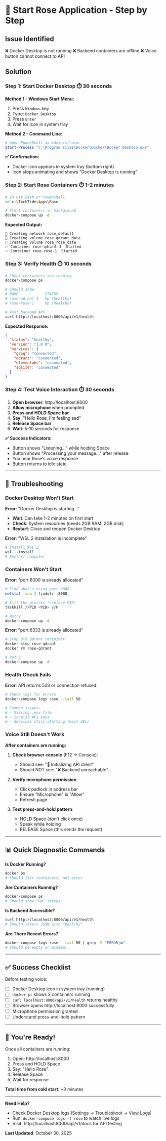 # 🚀 Start Rose Application - Step by Step

## Issue Identified
❌ Docker Desktop is not running
❌ Backend containers are offline
❌ Voice button cannot connect to API

## Solution

### Step 1: Start Docker Desktop ⏱️ 30 seconds

**Method 1 - Windows Start Menu:**
1. Press `Windows` key
2. Type: `Docker Desktop`
3. Press `Enter`
4. Wait for icon in system tray

**Method 2 - Command Line:**
```powershell
# Open PowerShell as Administrator
Start-Process "C:\Program Files\Docker\Docker\Docker Desktop.exe"
```

**✅ Confirmation:**
- Docker icon appears in system tray (bottom right)
- Icon stops animating and shows "Docker Desktop is running"

### Step 2: Start Rose Containers ⏱️ 1-2 minutes

```bash
# In Git Bash or PowerShell
cd c:\TechTide\Apps\Rose

# Start containers in background
docker-compose up -d
```

**Expected Output:**
```
🔄 Creating network rose_default
🔄 Creating volume rose_qdrant_data
🔄 Creating volume rose_rose_data
✅ Container rose-qdrant-1  Started
✅ Container rose-rose-1  Started
```

### Step 3: Verify Health ⏱️ 10 seconds

```bash
# Check containers are running
docker-compose ps

# Should show:
# NAME            STATUS
# rose-qdrant-1   Up (healthy)
# rose-rose-1     Up (healthy)

# Test backend API
curl http://localhost:8000/api/v1/health
```

**Expected Response:**
```json
{
  "status": "healthy",
  "version": "1.0.0",
  "services": {
    "groq": "connected",
    "qdrant": "connected",
    "elevenlabs": "connected",
    "sqlite": "connected"
  }
}
```

### Step 4: Test Voice Interaction ⏱️ 30 seconds

1. **Open browser**: http://localhost:8000
2. **Allow microphone** when prompted
3. **Press and HOLD Space bar**
4. **Say**: "Hello Rose, I'm feeling sad"
5. **Release Space bar**
6. **Wait**: 5-10 seconds for response

**✅ Success Indicators:**
- Button shows "Listening..." while holding Space
- Button shows "Processing your message..." after release
- You hear Rose's voice response
- Button returns to idle state

---

## 🚨 Troubleshooting

### Docker Desktop Won't Start

**Error**: "Docker Desktop is starting..."
- **Wait**: Can take 1-2 minutes on first start
- **Check**: System resources (needs 2GB RAM, 2GB disk)
- **Restart**: Close and reopen Docker Desktop

**Error**: "WSL 2 installation is incomplete"
```powershell
# Install WSL 2
wsl --install
# Restart computer
```

### Containers Won't Start

**Error**: "port 8000 is already allocated"
```bash
# Find what's using port 8000
netstat -ano | findstr :8000

# Kill the process (replace PID)
taskkill //PID <PID> //F

# Retry
docker-compose up -d
```

**Error**: "port 6333 is already allocated"
```bash
# Stop old Qdrant container
docker stop rose-qdrant
docker rm rose-qdrant

# Retry
docker-compose up -d
```

### Health Check Fails

**Error**: API returns 503 or connection refused
```bash
# Check logs for errors
docker-compose logs rose --tail 50

# Common issues:
# - Missing .env file
# - Invalid API keys
# - Services still starting (wait 30s)
```

### Voice Still Doesn't Work

**After containers are running:**

1. **Check browser console** (F12 → Console):
   - Should see: "🔌 Initializing API client"
   - Should NOT see: "❌ Backend unreachable"

2. **Verify microphone permission**:
   - Click padlock in address bar
   - Ensure "Microphone" is "Allow"
   - Refresh page

3. **Test press-and-hold pattern**:
   - HOLD Space (don't click once)
   - Speak while holding
   - RELEASE Space (this sends the request)

---

## 📊 Quick Diagnostic Commands

**Is Docker Running?**
```bash
docker ps
# Should list containers, not error
```

**Are Containers Running?**
```bash
docker-compose ps
# Should show "Up" status
```

**Is Backend Accessible?**
```bash
curl http://localhost:8000/api/v1/health
# Should return JSON with "healthy"
```

**Are There Recent Errors?**
```bash
docker-compose logs rose --tail 50 | grep -E "ERROR|❌"
# Should be empty or minimal
```

---

## ✅ Success Checklist

Before testing voice:
- [ ] Docker Desktop icon in system tray (running)
- [ ] `docker ps` shows 2 containers running
- [ ] `curl localhost:8000/api/v1/health` returns healthy
- [ ] Browser opens http://localhost:8000 successfully
- [ ] Microphone permission granted
- [ ] Understand press-and-hold pattern

---

## 🎉 You're Ready!

Once all containers are running:

1. Open: http://localhost:8000
2. Press and HOLD Space
3. Say: "Hello Rose"
4. Release Space
5. Wait for response

**Total time from cold start**: ~3 minutes

---

**Need Help?**
- Check Docker Desktop logs (Settings → Troubleshoot → View Logs)
- Run: `docker-compose logs -f rose` to watch live logs
- Visit: http://localhost:8000/api/v1/docs for API testing

**Last Updated**: October 30, 2025
